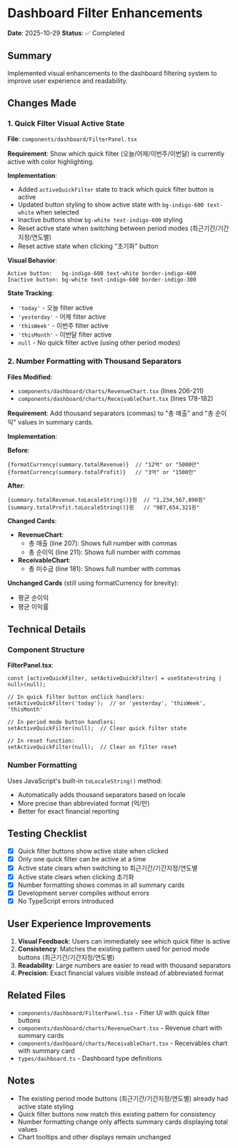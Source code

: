 # Dashboard Filter Enhancements

**Date**: 2025-10-29
**Status**: ✅ Completed

## Summary

Implemented visual enhancements to the dashboard filtering system to improve user experience and readability.

## Changes Made

### 1. Quick Filter Visual Active State

**File**: `components/dashboard/FilterPanel.tsx`

**Requirement**: Show which quick filter (오늘/어제/이번주/이번달) is currently active with color highlighting.

**Implementation**:
- Added `activeQuickFilter` state to track which quick filter button is active
- Updated button styling to show active state with `bg-indigo-600 text-white` when selected
- Inactive buttons show `bg-white text-indigo-600` styling
- Reset active state when switching between period modes (최근기간/기간지정/연도별)
- Reset active state when clicking "초기화" button

**Visual Behavior**:
```
Active button:   bg-indigo-600 text-white border-indigo-600
Inactive button: bg-white text-indigo-600 border-indigo-300
```

**State Tracking**:
- `'today'` - 오늘 filter active
- `'yesterday'` - 어제 filter active
- `'thisWeek'` - 이번주 filter active
- `'thisMonth'` - 이번달 filter active
- `null` - No quick filter active (using other period modes)

### 2. Number Formatting with Thousand Separators

**Files Modified**:
- `components/dashboard/charts/RevenueChart.tsx` (lines 206-211)
- `components/dashboard/charts/ReceivableChart.tsx` (lines 178-182)

**Requirement**: Add thousand separators (commas) to "총 매출" and "총 순이익" values in summary cards.

**Implementation**:

**Before**:
```tsx
{formatCurrency(summary.totalRevenue)}  // "12억" or "5000만"
{formatCurrency(summary.totalProfit)}   // "3억" or "1500만"
```

**After**:
```tsx
{summary.totalRevenue.toLocaleString()}원  // "1,234,567,890원"
{summary.totalProfit.toLocaleString()}원   // "987,654,321원"
```

**Changed Cards**:
- **RevenueChart**:
  - 총 매출 (line 207): Shows full number with commas
  - 총 순이익 (line 211): Shows full number with commas
- **ReceivableChart**:
  - 총 미수금 (line 181): Shows full number with commas

**Unchanged Cards** (still using formatCurrency for brevity):
- 평균 순이익
- 평균 이익률

## Technical Details

### Component Structure

**FilterPanel.tsx**:
```tsx
const [activeQuickFilter, setActiveQuickFilter] = useState<string | null>(null);

// In quick filter button onClick handlers:
setActiveQuickFilter('today');  // or 'yesterday', 'thisWeek', 'thisMonth'

// In period mode button handlers:
setActiveQuickFilter(null);  // Clear quick filter state

// In reset function:
setActiveQuickFilter(null);  // Clear on filter reset
```

### Number Formatting

Uses JavaScript's built-in `toLocaleString()` method:
- Automatically adds thousand separators based on locale
- More precise than abbreviated format (억/만)
- Better for exact financial reporting

## Testing Checklist

- [x] Quick filter buttons show active state when clicked
- [x] Only one quick filter can be active at a time
- [x] Active state clears when switching to 최근기간/기간지정/연도별
- [x] Active state clears when clicking 초기화
- [x] Number formatting shows commas in all summary cards
- [x] Development server compiles without errors
- [x] No TypeScript errors introduced

## User Experience Improvements

1. **Visual Feedback**: Users can immediately see which quick filter is active
2. **Consistency**: Matches the existing pattern used for period mode buttons (최근기간/기간지정/연도별)
3. **Readability**: Large numbers are easier to read with thousand separators
4. **Precision**: Exact financial values visible instead of abbreviated format

## Related Files

- `components/dashboard/FilterPanel.tsx` - Filter UI with quick filter buttons
- `components/dashboard/charts/RevenueChart.tsx` - Revenue chart with summary cards
- `components/dashboard/charts/ReceivableChart.tsx` - Receivables chart with summary card
- `types/dashboard.ts` - Dashboard type definitions

## Notes

- The existing period mode buttons (최근기간/기간지정/연도별) already had active state styling
- Quick filter buttons now match this existing pattern for consistency
- Number formatting change only affects summary cards displaying total values
- Chart tooltips and other displays remain unchanged
